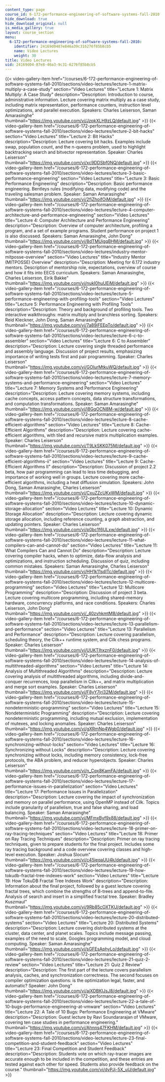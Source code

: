 ```yaml
---
content_type: page
course_id: 6-172-performance-engineering-of-software-systems-fall-2010
hide_download: true
hide_download_original: null
is_media_gallery: true
layout: course_section
menu:
  6-172-performance-engineering-of-software-systems-fall-2010:
    identifier: 24169d0487e846a39c316276f85b8cb5
    name: Video Lectures
    weight: 30
title: Video Lectures
uid: 24169d04-87e8-46a3-9c31-6276f85b8cb5
---
```

{{< video-gallery-item href="/courses/6-172-performance-engineering-of-software-systems-fall-2010/sections/video-lectures/lecture-1-matrix-multiply-a-case-study" section="Video Lectures" title="Lecture 1: Matrix Multiply: A Case Study" description="Description: Introduction to course, administrative information. Lecture covering matrix multiply as a case study, including matrix representation, performance counters, instruction level optimizations, and parallel execution. Speakers: Charles Leiserson, Saman Amarasinghe" thumbnail="https://img.youtube.com/vi/JzpkXLH9zLQ/default.jpg" >}}
{{< video-gallery-item href="/courses/6-172-performance-engineering-of-software-systems-fall-2010/sections/video-lectures/lecture-2-bit-hacks" section="Video Lectures" title="Lecture 2: Bit Hacks" description="Description: Lecture covering bit hacks. Examples include swap, population count, and the n-queens problem, used to highlight backtracking search and bitvector representation. Speaker: Charles Leiserson" thumbnail="https://img.youtube.com/vi/xc9DDSbf0NQ/default.jpg" >}}
{{< video-gallery-item href="/courses/6-172-performance-engineering-of-software-systems-fall-2010/sections/video-lectures/lecture-3-basic-performance-engineering" section="Video Lectures" title="Lecture 3: Basic Performance Engineering" description="Description: Basic performance engineering. Bentleys rules (modifying data, modifying code) and the traveling salesman problem. Speaker: Saman Amarasinghe" thumbnail="https://img.youtube.com/vi/2fjZhoifOiM/default.jpg" >}}
{{< video-gallery-item href="/courses/6-172-performance-engineering-of-software-systems-fall-2010/sections/video-lectures/lecture-4-computer-architecture-and-performance-engineering" section="Video Lectures" title="Lecture 4: Computer Architecture and Performance Engineering" description="Description: Overview of computer architecture, profiling a program, and a set of example programs. Student performance on project 1 is also discussed. Speakers: Saman Amarasinghe, John Dong" thumbnail="https://img.youtube.com/vi/8dTMUigqBHM/default.jpg" >}}
{{< video-gallery-item href="/courses/6-172-performance-engineering-of-software-systems-fall-2010/sections/video-lectures/industry-mentor-mitposse-overview" section="Video Lectures" title="Industry Mentor (MITPOSSE) Overview" description="Description: Meeting for 6.172 industry mentors. Description of mentorship role, expectations, overview of course and how it fits into EECS curriculum. Speakers: Saman Amarasinghe, Charles Leiserson, Eirik Bakke" thumbnail="https://img.youtube.com/vi/nukI0huUEiM/default.jpg" >}}
{{< video-gallery-item href="/courses/6-172-performance-engineering-of-software-systems-fall-2010/sections/video-lectures/lecture-5-performance-engineering-with-profiling-tools" section="Video Lectures" title="Lecture 5: Performance Engineering with Profiling Tools" description="Description: Theory and background of profiling tools. Two interactive walkthroughs: matrix multiply and branchless sorting. Speakers: Reid Kleckner, John Dong, Saman Amarasinghe" thumbnail="https://img.youtube.com/vi/7a89iFEEpTo/default.jpg" >}}
{{< video-gallery-item href="/courses/6-172-performance-engineering-of-software-systems-fall-2010/sections/video-lectures/lecture-6-c-to-assembler" section="Video Lectures" title="Lecture 6: C to Assembler" description="Description: Lecture covering single threaded performance and assembly language. Discussion of project results, emphasizing importance of writing tests first and pair programming. Speaker: Charles Leiserson" thumbnail="https://img.youtube.com/vi/GOlurMtkuWQ/default.jpg" >}}
{{< video-gallery-item href="/courses/6-172-performance-engineering-of-software-systems-fall-2010/sections/video-lectures/lecture-7-memory-systems-and-performance-engineering" section="Video Lectures" title="Lecture 7: Memory Systems and Performance Engineering" description="Description: Lecture covering memory systems, including cache concepts, access pattern concepts, data structure transformations, and computation transformations. Speaker: Saman Amarasinghe" thumbnail="https://img.youtube.com/vi/l8GqOCN8M-w/default.jpg" >}}
{{< video-gallery-item href="/courses/6-172-performance-engineering-of-software-systems-fall-2010/sections/video-lectures/lecture-8-cache-efficient-algorithms" section="Video Lectures" title="Lecture 8: Cache-Efficient Algorithms" description="Description: Lecture covering cache-efficient algorithms, with tiled and recursive matrix multiplication examples. Speaker: Charles Leiserson" thumbnail="https://img.youtube.com/vi/T9LkSKK075M/default.jpg" >}}
{{< video-gallery-item href="/courses/6-172-performance-engineering-of-software-systems-fall-2010/sections/video-lectures/lecture-9-cache-efficient-algorithms-ii" section="Video Lectures" title="Lecture 9: Cache-Efficient Algorithms II" description="Description: Discussion of project 2.2 beta, how pair programming can lead to less time debugging, and importance of working well in groups. Lecture covering more cache-efficient algorithms, including a heat diffusion simulation. Speakers: John Dong, Saman Amarasinghe, Charles Leiserson" thumbnail="https://img.youtube.com/vi/CxuZZcUKxWM/default.jpg" >}}
{{< video-gallery-item href="/courses/6-172-performance-engineering-of-software-systems-fall-2010/sections/video-lectures/lecture-10-dynamic-storage-allocation" section="Video Lectures" title="Lecture 10: Dynamic Storage Allocation" description="Description: Lecture covering dynamic storage allocation, including reference counting, a graph abstraction, and updating pointers. Speaker: Charles Leiserson" thumbnail="https://img.youtube.com/vi/p0bc1f6ULxw/default.jpg" >}}
{{< video-gallery-item href="/courses/6-172-performance-engineering-of-software-systems-fall-2010/sections/video-lectures/lecture-11-what-compilers-can-and-cannot-do" section="Video Lectures" title="Lecture 11: What Compilers Can and Cannot Do" description="Description: Lecture covering compiler hacks, when to optimize, data-flow analysis and optimizations, and instruction scheduling. Discussion of quiz, including common mistakes. Speakers: Saman Amarasinghe, Charles Leiserson" thumbnail="https://img.youtube.com/vi/HH1k11sdlTc/default.jpg" >}}
{{< video-gallery-item href="/courses/6-172-performance-engineering-of-software-systems-fall-2010/sections/video-lectures/lecture-12-multicore-programming" section="Video Lectures" title="Lecture 12: Multicore Programming" description="Description: Discussion of project 3 beta. Lecture covering multicore programming, including shared-memory hardware, concurrency platforms, and race conditions. Speakers: Charles Leiserson, John Dong" thumbnail="https://img.youtube.com/vi/_40zvhkmtM8/default.jpg" >}}
{{< video-gallery-item href="/courses/6-172-performance-engineering-of-software-systems-fall-2010/sections/video-lectures/lecture-13-parallelism-and-performance" section="Video Lectures" title="Lecture 13: Parallelism and Performance" description="Description: Lecture covering parallelism, scheduling theory, the Cilk++ runtime system, and Cilk chess programs. Speaker: Charles Leiserson" thumbnail="https://img.youtube.com/vi/UUKTIhxznF0/default.jpg" >}}
{{< video-gallery-item href="/courses/6-172-performance-engineering-of-software-systems-fall-2010/sections/video-lectures/lecture-14-analysis-of-multithreaded-algorithms" section="Video Lectures" title="Lecture 14: Analysis of Multithreaded Algorithms" description="Description: Lecture covering analysis of multithreaded algorithms, including divide-and-conquer recurrences, loop parallelism in Cilk++, and matrix multiplication and merge sort examples. Speaker: Charles Leiserson" thumbnail="https://img.youtube.com/vi/F8yY7jri32M/default.jpg" >}}
{{< video-gallery-item href="/courses/6-172-performance-engineering-of-software-systems-fall-2010/sections/video-lectures/lecture-15-nondeterministic-programming" section="Video Lectures" title="Lecture 15: Nondeterministic Programming" description="Description: Lecture covering nondeterministic programming, including mutual exclusion, implementation of mutexes, and locking anomalies. Speaker: Charles Leiserson" thumbnail="https://img.youtube.com/vi/gXRmNp4Wgb0/default.jpg" >}}
{{< video-gallery-item href="/courses/6-172-performance-engineering-of-software-systems-fall-2010/sections/video-lectures/lecture-16-synchronizing-without-locks" section="Video Lectures" title="Lecture 16: Synchronizing without Locks" description="Description: Lecture covering synchronizing without locks, including memory consistency, lock-free protocols, the ABA problem, and reducer hyperobjects. Speaker: Charles Leiserson" thumbnail="https://img.youtube.com/vi/n_Cqx8KamFA/default.jpg" >}}
{{< video-gallery-item href="/courses/6-172-performance-engineering-of-software-systems-fall-2010/sections/video-lectures/lecture-17-performance-issues-in-parallelization" section="Video Lectures" title="Lecture 17: Performance Issues in Parallelization" description="Description: Lecture covering the impact of synchronization and memory on parallel performance, using OpenMP instead of Cilk. Topics include granularity of parallelism, true and false sharing, and load balancing. Speaker: Saman Amarasinghe" thumbnail="https://img.youtube.com/vi/MFmxByf9x88/default.jpg" >}}
{{< video-gallery-item href="/courses/6-172-performance-engineering-of-software-systems-fall-2010/sections/video-lectures/lecture-18-primer-on-ray-tracing-techniques" section="Video Lectures" title="Lecture 18: Primer on Ray Tracing Techniques" description="Description: Primer on ray tracing techniques, given to prepare students for the final project. Includes some ray tracing background and a code overview covering classes and high-level execution. Speaker: Joshua Slocum" thumbnail="https://img.youtube.com/vi/c45ieqaUU4k/default.jpg" >}}
{{< video-gallery-item href="/courses/6-172-performance-engineering-of-software-systems-fall-2010/sections/video-lectures/lecture-19-how-tokudb-fractal-tree-indexes-work" section="Video Lectures" title="Lecture 19: How TokuDB Fractal Tree Indexes Work" description="Description: Information about the final project, followed by a guest lecture covering fractal trees, which combine the strengths of B-trees and append-to-file. Analysis of search and insert in a simplified fractal tree. Speaker: Bradley Kuszmaul" thumbnail="https://img.youtube.com/vi/9Rb85cOXTKU/default.jpg" >}}
{{< video-gallery-item href="/courses/6-172-performance-engineering-of-software-systems-fall-2010/sections/video-lectures/lecture-20-distributed-systems" section="Video Lectures" title="Lecture 20: Distributed Systems" description="Description: Lecture covering distributed systems at the cluster, data center, and planet scales. Topics include message passing, examples of the need to scale, Googles programming model, and cloud computing. Speaker: Saman Amarasinghe" thumbnail="https://img.youtube.com/vi/sGFEsAphyLo/default.jpg" >}}
{{< video-gallery-item href="/courses/6-172-performance-engineering-of-software-systems-fall-2010/sections/video-lectures/lecture-21-quiz-2-review" section="Video Lectures" title="Lecture 21: Quiz 2 Review" description="Description: The first part of the lecture covers parallelism analysis, caches, and synchronization correctness. The second focuses on compiler optimization questions: is the optimization legal, faster, and automatic? Speaker: John Dong" thumbnail="https://img.youtube.com/vi/ajXDBKIJsJ8/default.jpg" >}}
{{< video-gallery-item href="/courses/6-172-performance-engineering-of-software-systems-fall-2010/sections/video-lectures/lecture-22-a-tale-of-10-bugs-performance-engineering-at-vmware" section="Video Lectures" title="Lecture 22: A Tale of 10 Bugs: Performance Engineering at VMware" description="Description: Guest lecture by Ravi Soundararajan of VMware, covering ten case studies in performance engineering." thumbnail="https://img.youtube.com/vi/Ahnns47FKHM/default.jpg" >}}
{{< video-gallery-item href="/courses/6-172-performance-engineering-of-software-systems-fall-2010/sections/video-lectures/lecture-23-final-competition-and-student-feedback" section="Video Lectures" title="Lecture 23: Final Competition and Student Feedback" description="Description: Students vote on which ray-tracer images are accurate enough to be included in the competition, and these entries are tested against each other for speed. Students also provide feedback on the course." thumbnail="https://img.youtube.com/vi/dvPJj-5X_uU/default.jpg" >}}